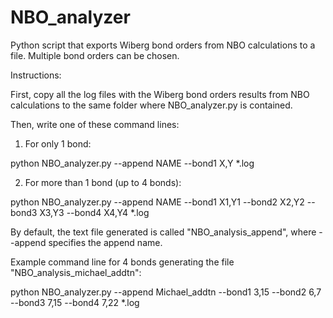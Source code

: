 # NBO_analyzer
Python script that exports Wiberg bond orders from NBO calculations to a file. Multiple bond orders can be chosen.

Instructions:

First, copy all the log files with the Wiberg bond orders results from NBO calculations to the same folder where NBO_analyzer.py is contained.

Then, write one of these command lines:

1) For only 1 bond:

python NBO_analyzer.py --append NAME --bond1 X,Y *.log


2) For more than 1 bond (up to 4 bonds):

python NBO_analyzer.py --append NAME --bond1 X1,Y1 --bond2 X2,Y2 --bond3 X3,Y3 --bond4 X4,Y4 *.log 


By default, the text file generated is called "NBO_analysis_append", where --append specifies the append name.


Example command line for 4 bonds generating the file "NBO_analysis_michael_addtn":

python NBO_analyzer.py --append Michael_addtn --bond1 3,15 --bond2 6,7 --bond3 7,15 --bond4 7,22 *.log 
